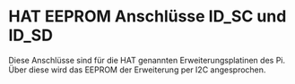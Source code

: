# HAT EEPROM Anschlüsse ID_SC und ID_SD

Diese Anschlüsse sind für die HAT genannten Erweiterungsplatinen des Pi. Über diese
wird das EEPROM der Erweiterung per I2C angesprochen.
